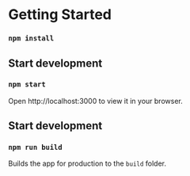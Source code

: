 # Getting Started

### `npm install`

## Start development

### `npm start`

Open http://localhost:3000 to view it in your browser.

## Start development

### `npm run build`

Builds the app for production to the `build` folder.